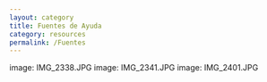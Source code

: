 ```yaml
---
layout: category
title: Fuentes de Ayuda
category: resources
permalink: /Fuentes
---
```

image: IMG_2338.JPG
image: IMG_2341.JPG
image: IMG_2401.JPG

